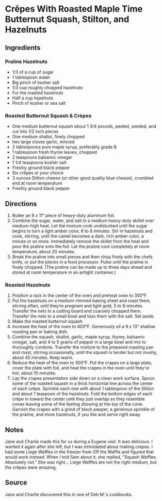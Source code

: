 # Crêpes With Roasted Maple Time Butternut Squash, Stilton, and Hazelnuts

## Ingredients

### Praline Hazelnuts

- 1/3 of a cup of sugar
- 1 tablespoon water
- Big pinch of kosher salt
- 1/3 cup roughly chopped hazelnuts
- For the roasted hazelnuts
- Half a cup hazelnuts
- Pinch of kosher or sea salt

### Roasted Butternut Squash & Crèpes

- One medium butternut squash about 1 3/4 pounds, peeled, seeded, and cut into 1/2 inch pieces
- One medium shallot, finely chopped
- two large cloves garlic, minced
- 2 tablespoons pure maple syrup, preferably grade B
- 1 tablespoon fresh thyme leaves, chopped
- 2 teaspoons balsamic vinegar
- 1 1/4 teaspoons kosher salt
- Freshly ground black pepper
- Six crêpes or your choice
- 3 ounces Stilton cheese (or other good quality blue cheese), crumbled end at room temperature
- Freshly ground black pepper

## Directions


1. Butter an 8 x 11“ piece of heavy-duty aluminum foil.
2. Combine the sugar, water, and salt in a medium heavy-duty skillet over medium-high heat. Let the mixture cook undisturbed until the sugar begins to turn a light amber color, 6 to 8 minutes. Stir in hazelnuts and cook, stirring, until the camel becomes a dark, rich amber color, a minute or so more. Immediately remove the skillet from the heat and pour the praline onto the foil. Let the praline cool completely at room temperature, about 20 minutes.
3. Break the praline into small pieces and then chop finely with the chefs knife, or put the pieces in a food processor. Pulse until the praline is finely chopped. (The praline can be made up to three days ahead and stored at room temperature in an airtight container.)

### Roasted Hazelnuts

1. Position a rack in the center of the oven and preheat oven to 350°F.
2. Put the hazelnuts on a medium-rimmed baking sheet and roast them, stirring often, until they’re pregnant and light gold, 5 to 8 minutes. Transfer the nets to a cutting board and coarsely chopped them. Transfer the nets to a small bowl and toss them with the salt. Set aside.
3. Make the roasted butternut squash
4. Increase the heat of the oven to 400°F. Generously oil a 9 x 13“ shallow roasting pan or baking dish.
5. Combine the squash, shallot, garlic, maple syrup, thyme, balsamic vinegar, salt, and 4 to 5 grains of pepper in a large bowl and mix to thoroughly combine. Transfer the mixture to the prepared roasting pan and roast, stirring occasionally, until the squash is tender but not mushy, about 45 minutes. Keep warm.
6. Reduce the heat of the oven to 300°F. Put the crapes on a large plate, cover the plate with foil, and heat the crapes in the oven until they’re hot, about 10 minutes.
7. Lay the crapes presentation side down on a clean work surface. Spoon some of the roasted squash in a thick horizontal line across the center of each crêpe. Sprinkle each one with about 1 tablespoon of the Stilton and about 1 teaspoon of the hazelnuts. Fold the bottom edges of each crêpe in toward the center until they just overlap so they resemble cones leaving some of the feeling showing at the top of the cone. Garnish the crapes with a grind of black pepper, a generous sprinkle of the praline, and more hazelnuts, if you like and serve right away.

## Notes

Jane and Charlie made this for us during a Eugene visit. It was delicious. I wanted it again after she left, but I was intimidated about making crepes. I had some Liege Waffles in the freezer from Off the Waffle and figured that would work instead.
When I told Sam about it, she replied, "Squash Waffles. Absolutely not."
She was right... Liege Waffles are not the right medium, but the crêpes were amazing.

## Source

Jane and Charlie discovered this in one of Deb M.'s cookbooks. 